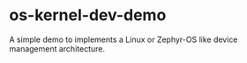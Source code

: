# os-kernel-dev-demo
A simple demo to implements a Linux or Zephyr-OS like device management architecture.
